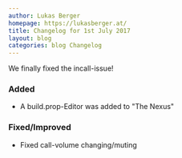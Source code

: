 ```yaml
---
author: Lukas Berger
homepage: https://lukasberger.at/
title: Changelog for 1st July 2017
layout: blog
categories: blog Changelog
---
```

We finally fixed the incall-issue!
<!-- more -->

### Added

 * A build.prop-Editor was added to "The Nexus"

### Fixed/Improved

 * Fixed call-volume changing/muting